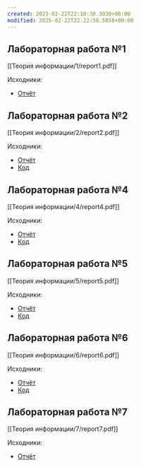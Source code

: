 ```yaml
---
created: 2025-02-22T22:18:30.3030+00:00
modified: 2025-02-22T22:22:58.5858+00:00
---
```

## Лабораторная работа №1
[[Теория информации/1/report1.pdf]]

Исходники:
- [Отчёт](https://github.com/IAmProgrammist/lab_materials/tree/main/%D0%A2%D0%B5%D0%BE%D1%80%D0%B8%D1%8F%20%D0%B8%D0%BD%D1%84%D0%BE%D1%80%D0%BC%D0%B0%D1%86%D0%B8%D0%B8/1)

## Лабораторная работа №2
[[Теория информации/2/report2.pdf]]

Исходники:
- [Отчёт](https://github.com/IAmProgrammist/lab_materials/tree/main/%D0%A2%D0%B5%D0%BE%D1%80%D0%B8%D1%8F%20%D0%B8%D0%BD%D1%84%D0%BE%D1%80%D0%BC%D0%B0%D1%86%D0%B8%D0%B8/2)
- [Код](https://github.com/IAmProgrammist/information_theory/tree/main/src/main/java/rchat/info/lab2)

## Лабораторная работа №4
[[Теория информации/4/report4.pdf]]

Исходники:
- [Отчёт](https://github.com/IAmProgrammist/lab_materials/tree/main/%D0%A2%D0%B5%D0%BE%D1%80%D0%B8%D1%8F%20%D0%B8%D0%BD%D1%84%D0%BE%D1%80%D0%BC%D0%B0%D1%86%D0%B8%D0%B8/4)
- [Код](https://github.com/IAmProgrammist/information_theory/tree/main/src/main/java/rchat/info/lab4)

## Лабораторная работа №5
[[Теория информации/5/report5.pdf]]

Исходники:
- [Отчёт](https://github.com/IAmProgrammist/lab_materials/tree/main/%D0%A2%D0%B5%D0%BE%D1%80%D0%B8%D1%8F%20%D0%B8%D0%BD%D1%84%D0%BE%D1%80%D0%BC%D0%B0%D1%86%D0%B8%D0%B8/5)
- [Код](https://github.com/IAmProgrammist/information_theory/tree/main/src/main/java/rchat/info/lab5)

## Лабораторная работа №6
[[Теория информации/6/report6.pdf]]

Исходники:
- [Отчёт](https://github.com/IAmProgrammist/lab_materials/tree/main/%D0%A2%D0%B5%D0%BE%D1%80%D0%B8%D1%8F%20%D0%B8%D0%BD%D1%84%D0%BE%D1%80%D0%BC%D0%B0%D1%86%D0%B8%D0%B8/6)
- [Код](https://github.com/IAmProgrammist/information_theory/tree/main/src/main/java/rchat/info/lab6)

## Лабораторная работа №7
[[Теория информации/7/report7.pdf]]

Исходники:
- [Отчёт](https://github.com/IAmProgrammist/lab_materials/tree/main/%D0%A2%D0%B5%D0%BE%D1%80%D0%B8%D1%8F%20%D0%B8%D0%BD%D1%84%D0%BE%D1%80%D0%BC%D0%B0%D1%86%D0%B8%D0%B8/7)